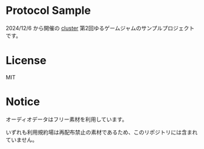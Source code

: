 # Protocol Sample

2024/12/6 から開催の [cluster](https://cluster.mu/) 第2回ゆるゲームジャムのサンプルプロジェクトです。

# License

MIT

# Notice

オーディオデータはフリー素材を利用しています。

いずれも利用規約場は再配布禁止の素材であるため、このリポジトリには含まれていません。
